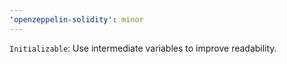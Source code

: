 ```yaml
---
'openzeppelin-solidity': minor
---
```


`Initializable`: Use intermediate variables to improve readability.
